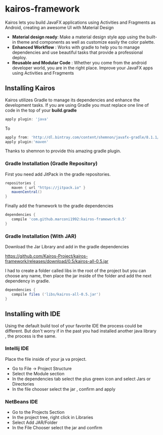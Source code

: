 # kairos-framework
Kairos lets you build JavaFX applications using Activities and Fragments as Android, creating an awesome UI with Material Design 

* **Material design ready**:  Make a material design style app using the built-in theme and components as well as customize easily the color palette. 
* **Enhanced Workflow** : Works with gradle to help you to manage dependencies and use beautiful tasks that provide a professional deploy.
* **Reusable and Modular Code** : Whether you come from the android developer world, you are in the right place. Improve your JavaFX apps using Activities and Fragments

## Installing Kairos

Kairos utilizes Gradle to manage its dependencies and enhance the development tasks. If you are using Gradle you must replace one line of code in the top of your **build.gradle**

```gradle
apply plugin: 'java'

```
To

```gradle
apply from: 'http://dl.bintray.com/content/shemnon/javafx-gradle/8.1.1/javafx.plugin'
apply plugin:'maven'
```
Thanks to shemnon to provide this amazing gradle plugin.

### Gradle Installation (Gradle Repository)

First you need add JitPack in the gradle repositories. 

```gradle
repositories {
   maven { url "https://jitpack.io" }
   mavenCentral()
}
```

Finally add the framework to the gradle dependencies

```gradle
dependencies {
   compile 'com.github.marconi1992:kairos-framework:0.5'
}
```

### Gradle Installation (With JAR)

Download the Jar Library and add in the gradle dependencies

https://github.com/Kairos-Project/kairos-framework/releases/download/0.5/kairos-all-0.5.jar

I had to create a folder called libs in the root of the project but you can choose any name, then place the jar inside of the folder and add the next dependency in gradle.

```gradle
dependencies {
   compile files ('libs/kairos-all-0.5.jar')
}
```

## Installing with IDE
Using the default build tool of your favorite IDE the process could be different. But don't worry if in the past you had installed another java library , the process is the same.
	
### Intellij IDE
Place the file inside of your ja	va project.

* Go to File -> Project Structure 
* Select the Module section
* In the dependencies  tab select the plus green icon and select Jars or Directories
* In the file chooser select the jar , confirm and apply

### NetBeans IDE

* Go to the Projects Section
* In the project tree, right click in Libraries
* Select Add JAR/Folder
* In the File Chooser select the jar and confirm


